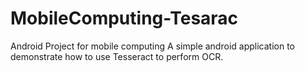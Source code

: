 # MobileComputing-Tesarac
Android Project for mobile computing
A simple android application to demonstrate how to use Tesseract to perform OCR. 
